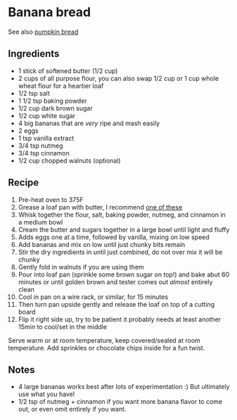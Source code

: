 # Banana bread

See also [pumpkin bread](./pumpkin-bread.md)

## Ingredients
- 1 stick of softened butter (1/2 cup)
- 2 cups of all purpose flour, you can also swap 1/2 cup or 1 cup whole wheat flour for a heartier loaf
- 1/2 tsp salt
- 1 1/2 tsp baking powder
- 1/2 cup dark brown sugar
- 1/2 cup white sugar
- 4 big bananas that are *very* ripe and mash easily
- 2 eggs
- 1 tsp vanilla extract
- 3/4 tsp nutmeg
- 3/4 tsp cinnamon
- 1/2 cup chopped walnuts (optional)

## Recipe
1. Pre-heat oven to 375F
1. Grease a loaf pan with butter, I recommend [one of these](https://www.amazon.com/gp/product/B0029JQEIC)
1. Whisk together the flour, salt, baking powder, nutmeg, and cinnamon in a medium bowl
1. Cream the butter and sugars together in a large bowl until light and fluffy
1. Adds eggs one at a time, followed by vanilla, mixing on low speed
1. Add bananas and mix on low until just chunky bits remain
1. Stir the dry ingredients in until just combined, do not over mix it will be chunky
1. Gently fold in walnuts if you are using them
1. Pour into loaf pan (sprinkle some brown sugar on top!) and bake abut 60 minutes or until golden brown and tester comes out *almost* entirely clean
1. Cool in pan on a wire rack, or similar, for 15 minutes
1. Then turn pan upside gently and release the loaf on top of a cutting board
1. Flip it right side up, try to be patient it probably needs at least another 15min to cool/set in the middle

Serve warm or at room temperature, keep covered/sealed at room temperature. Add sprinkles or chocolate chips inside for a fun twist.

## Notes
- 4 large bananas works best after lots of experimentation :) But ultimately use what you have!
- 1/2 tsp of nutmeg + cinnamon if you want more banana flavor to come out, or even omit entirely if you want.
